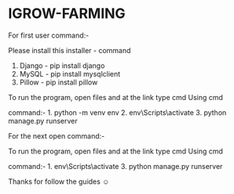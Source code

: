 # IGROW-FARMING

For first user command:-

Please install this installer - command
1. Django - pip install django
2. MySQL - pip install mysqlclient
3. Pillow - pip install pillow

To run the program, open files and at the link type cmd
Using cmd

command:- 1. python -m venv env
          2. env\Scripts\activate
          3. python manage.py runserver

For the next open command:-

To run the program, open files and at the link type cmd
Using cmd

command:- 1. env\Scripts\activate
          3. python manage.py runserver

Thanks for follow the guides ☺️
